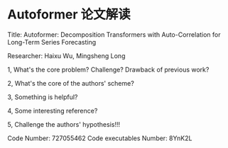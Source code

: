 # Autoformer 论文解读

Title:  Autoformer: Decomposition Transformers with Auto-Correlation for Long-Term Series Forecasting

Researcher: Haixu Wu, Mingsheng Long

1, What's the core problem? Challenge? Drawback of previous work?



2, What's the core of the authors' scheme?



3, Something is helpful?



4, Some interesting reference?



5, Challenge the authors' hypothesis!!!


Code Number: 727055462
Code executables Number: 8YnK2L




